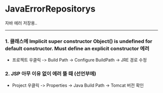 # JavaErrorRepositorys
자바 에러 저장용..

----------------------------------------------------  
### 1. 클래스에 Implicit super constructor Object() is undefined for default constructor. Must define an explicit constructor 에러  
- 프로젝트 우클릭 -> Build Path -> Configure BuildPath -> JRE 경로 수정  
### 2. JSP 아무 이유 없이 에러 뜰 때 (선언부에)
- Project 우클릭 -> Properties -> Java Build Path -> Tomcat 버전 확인

